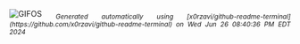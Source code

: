 <div align="justify">
<picture>
    <source media="(prefers-color-scheme: dark)" srcset="https://i.ibb.co/SsL7ZqP/output-gif.gif">
    <source media="(prefers-color-scheme: light)" srcset="https://i.ibb.co/SsL7ZqP/output-gif.gif">
    <img alt="GIFOS" src="https://i.ibb.co/SsL7ZqP/output-gif.gif">
</picture>
<sub><i>Generated automatically using [x0rzavi/github-readme-terminal](https://github.com/x0rzavi/github-readme-terminal) on Wed Jun 26 08:40:36 PM EDT 2024</i></sub>
</div>

<!--  -->